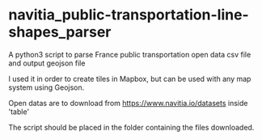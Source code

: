 # navitia_public-transportation-line-shapes_parser
A python3 script to parse France public transportation open data csv file and output geojson file

I used it in order to create tiles in Mapbox, but can be used with any map system using Geojson.

Open datas are to download from https://www.navitia.io/datasets inside 'table'

The script should be placed in the folder containing the files downloaded.
